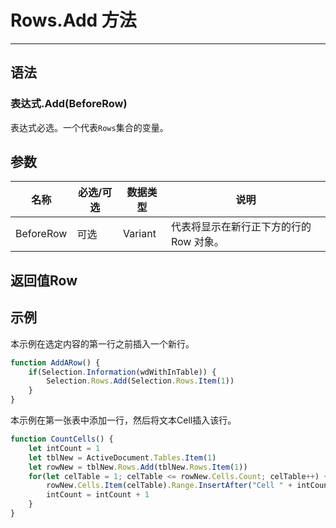 # Rows.Add 方法
            
---

## 语法

### 表达式.Add(BeforeRow)

表达式必选。一个代表`Rows`集合的变量。

## 参数

|名称|必选/可选|数据类型|说明|
|-|-|-|-|
|BeforeRow|可选|Variant|代表将显示在新行正下方的行的 Row 对象。|

## 返回值Row

## 示例

本示例在选定内容的第一行之前插入一个新行。

```javascript
function AddARow() {
    if(Selection.Information(wdWithInTable)) {
        Selection.Rows.Add(Selection.Rows.Item(1))
    }
}
```

本示例在第一张表中添加一行，然后将文本Cell插入该行。

```javascript
function CountCells() {
    let intCount = 1
    let tblNew = ActiveDocument.Tables.Item(1)
    let rowNew = tblNew.Rows.Add(tblNew.Rows.Item(1))
    for(let celTable = 1; celTable <= rowNew.Cells.Count; celTable++) {
        rowNew.Cells.Item(celTable).Range.InsertAfter("Cell " + intCount)
        intCount = intCount + 1 
    }
}
```
